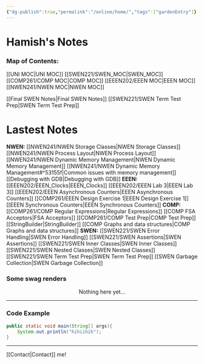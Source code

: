 ```yaml
---
{"dg-publish":true,"permalink":"/online/home/","tags":["gardenEntry"]}
---
```



# Hamish's Notes

### **Map of Contents:**
[[UNI MOC\|UNI MOC]]
	[[SWEN221/SWEN_MOC\|SWEN_MOC]]
	[[COMP261/COMP MOC\|COMP MOC]]
	[[EEEN202/EEEN MOC\|EEEN MOC]]
	[[NWEN241/NWEN MOC\|NWEN MOC]]


[[Final SWEN Notes\|Final SWEN Notes]]
[[SWEN221/SWEN Term Test Prep\|SWEN Term Test Prep]]


# Lastest Notes
**NWEN:**
	[[NWEN241/NWEN Storage Classes\|NWEN Storage Classes]]
	[[NWEN241/NWEN Process Layout\|NWEN Process Layout]]
	[[NWEN241/NWEN Dynamic Memory Management\|NWEN Dynamic Memory Management]]
	[[NWEN241/NWEN Dynamic Memory Management#^53155f\|Common issues with memory management]]
	[[Debugging with GDB\|Debugging with GDB]]
**EEEN:**
	[[EEEN202/EEEN_Clocks\|EEEN_Clocks]]
	[[EEEN202/EEEN Lab 3\|EEEN Lab 3]]
	[[EEEN202/EEEN Asynchronous Counters\|EEEN Asynchronous Counters]]
	[[COMP261/EEEN Design Exercise 1\|EEEN Design Exercise 1]]
	[[EEEN Synchronous Counters\|EEEN Synchronous Counters]]
**COMP:**
	[[COMP261/COMP Regular Expressions\|Regular Expressions]]
	[[COMP FSA Acceptors\|FSA Acceptors]]
	[[COMP261/COMP Test Prep\|COMP Test Prep]]
	[[StringBuilder\|StringBuilder]]
	[[COMP Graphs and data structures\|COMP Graphs and data structures]]
**SWEN:**
	[[SWEN221/SWEN Error Handling\|SWEN Error Handling]]
	[[SWEN221/SWEN Assertions\|SWEN Assertions]]
	[[SWEN221/SWEN Inner Classes\|SWEN Inner Classes]]
	[[SWEN221/SWEN Nested Classes\|SWEN Nested Classes]]
	[[SWEN221/SWEN Term Test Prep\|SWEN Term Test Prep]]
	[[SWEN Garbage Collection\|SWEN Garbage Collection]]




### Some swag renders


<p align="center">
Nothing here yet...
</p>


***




### Code Example
```java
public static void main(String[] args){
	System.out.println("hihiihih");
}
```



***

[[Contact\|Contact]] me!

